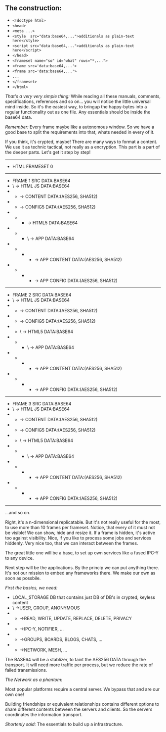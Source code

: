 ## The construction: ##

- `<!doctype html>`
- `<head>`
- `<meta ...>`
- `<style  src="data:base64,...">additionals as plain-text here</style>`
- `<script src="data:base64,...">additionals as plain-text here</script>`
- `</head>`
- `<frameset name="so" id="what" rows="*,...">`
- `<frame src='data:base64,...'>`
- `<frame src='data:base64,...'>`
- `...`
- `</frameset>`
- `</html>`

*That's a very very simple thing:* While reading all these manuals, comments, specifications, references and so on... you will notice the little universal mind inside. So it's the easiest way, to bringup the happy-bytes into a regular functionality out as one file. Any essentials should be inside the base64 data. 

*Remember:* Every frame maybe like a autonomous window. So we have a good base to split the requirements into that, whats needed in every of it. 

If you think, it's crypted, maybe! There are many ways to format a content. We use it as technic tactical, not really as a encryption. This part is a part of the deeper parts. Let's get it step by step! 

---

- HTML FRAMESET 0

---

- FRAME 1 SRC DATA:BASE64
- \ -> HTML JS DATA:BASE64
- - -> CONTENT DATA:(AES256, SHA512)
- - -> CONFIG5 DATA:(AES256, SHA512)
- - - -> HTML5 DATA:BASE64
- - - \ -> APP DATA:BASE64
- - - - -> APP CONTENT DATA:(AES256, SHA512)
- - - - -> APP CONFIG DATA:(AES256, SHA512)

---

- FRAME 2 SRC DATA:BASE64
- \ -> HTML JS DATA:BASE64
- - -> CONTENT DATA:(AES256, SHA512)
- - -> CONFIG5 DATA:(AES256, SHA512)
- - \ -> HTML5 DATA:BASE64
- - - \ -> APP DATA:BASE64
- - - - -> APP CONTENT DATA:(AES256, SHA512)
- - - - -> APP CONFIG DATA:(AES256, SHA512)

---

- FRAME 3 SRC DATA:BASE64
- \ -> HTML JS DATA:BASE64
- - -> CONTENT DATA:(AES256, SHA512)
- - -> CONFIG5 DATA:(AES256, SHA512)
- - \ -> HTML5 DATA:BASE64
- - - \ -> APP DATA:BASE64
- - - - -> APP CONTENT DATA:(AES256, SHA512)
- - - - -> APP CONFIG DATA:(AES256, SHA512)

---

...and so on. 

Right, it's a n-dimensional replicatable. But it's not really useful for the most, to use more than 10 frames per frameset. Notice, that every of it must not be visible! We can show, hide and resize it. If a frame is hidden, it's active too against visibility. Nice, if you like to process some jobs and services hiddenly. Very nice too, that we can interact between the frames. 

The great little one will be a base, to set up own services like a fused IPC-Y to any device. 

Next step will be the applications. By the princip we can put anything there. It's not our mission to embed any frameworks there. We make our own as soon as possbile. 

*First the basics, we need:*
- LOCAL_STORAGE DB that contains just DB of DB's in crypted, keyless content
- \ ->USER, GROUP, ANONYMOUS
- - ->READ, WRITE, UPDATE, REPLACE, DELETE, PRIVACY
- - ->IPC-Y, NOTIFIER, ...
- - ->GROUPS, BOARDS, BLOGS, CHATS, ...
- - ->NETWORK, MESH, ...

The BASE64 will be a stablizer, to taint the AES256 DATA through the transport. It will need more traffic per process, but we reduce the rate of failed transmissions.

*The Network as a phantom:*

Most popular platforms require a central server. We bypass that and are our own one! 

Building friendships or equivalent relationships contains different options to share different contents between the servers and clients. So the servers coordinates the information transport. 

*Shortenly said:* The essentials to build up a infrastructure.
